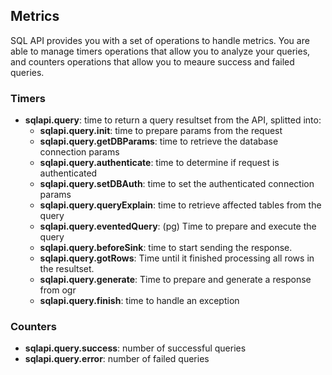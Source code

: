 ## Metrics

SQL API provides you with a set of operations to handle metrics. You are able to manage timers operations that allow you to analyze your queries, and counters operations that allow you to meaure success and failed queries.

### Timers
- **sqlapi.query**: time to return a query resultset from the API, splitted into:
    + **sqlapi.query.init**: time to prepare params from the request
    + **sqlapi.query.getDBParams**: time to retrieve the database connection params
    + **sqlapi.query.authenticate**: time to determine if request is authenticated
    + **sqlapi.query.setDBAuth**: time to set the authenticated connection params
    + **sqlapi.query.queryExplain**: time to retrieve affected tables from the query
    + **sqlapi.query.eventedQuery**: (pg) Time to prepare and execute the query
    + **sqlapi.query.beforeSink**: time to start sending the response.
    + **sqlapi.query.gotRows**: Time until it finished processing all rows in the resultset.
    + **sqlapi.query.generate**: Time to prepare and generate a response from ogr
    + **sqlapi.query.finish**: time to handle an exception

### Counters
- **sqlapi.query.success**: number of successful queries
- **sqlapi.query.error**: number of failed queries
